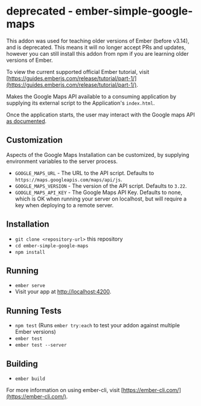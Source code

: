 # deprecated - ember-simple-google-maps

This addon was used for teaching older versions of Ember (before v3.14), and is deprecated.
This means it will no longer accept PRs and updates, however you can still install this addon from npm
if you are learning older versions of Ember.

To view the current supported official Ember tutorial, visit
[https://guides.emberjs.com/release/tutorial/part-1/](https://guides.emberjs.com/release/tutorial/part-1/).

Makes the Google Maps API available to a consuming application by supplying its external script to the Application's `index.html`.

Once the application starts, the user may interact with the Google maps API [as documented](https://developers.google.com/maps/documentation/javascript/tutorial).

## Customization

Aspects of the Google Maps Installation can be customized, by supplying environment variables to the server process.

* `GOOGLE_MAPS_URL` - The URL to the API script.  Defaults to `https://maps.googleapis.com/maps/api/js`.
* `GOOGLE_MAPS_VERSION` - The version of the API script. Defaults to `3.22`.
* `GOOGLE_MAPS_API_KEY` - The Google Maps API Key.  Defaults to none, which is OK when running your server on localhost, but will require a key when deploying to a remote server.

## Installation

* `git clone <repository-url>` this repository
* `cd ember-simple-google-maps`
* `npm install`

## Running

* `ember serve`
* Visit your app at [http://localhost:4200](http://localhost:4200).

## Running Tests

* `npm test` (Runs `ember try:each` to test your addon against multiple Ember versions)
* `ember test`
* `ember test --server`

## Building

* `ember build`

For more information on using ember-cli, visit [https://ember-cli.com/](https://ember-cli.com/).
